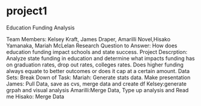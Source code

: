 # project1

Education Funding Analysis

Team Members: Kelsey Kraft, James Draper, Amarilli Novel,Hisako Yamanaka, Mariah McLelan
Research Question to Answer: How does education funding impact schools and state success.
Project Descrption: Analyze state funding in education and determine what impacts funding has on graduation rates, drop out rates, colleges rates. Does higher funding always equate to better outcomes or does it cap at a certain amount.
Data Sets:
Break Down of Task:
    Mariah: Generate stats data. Make presentation 
    James: Pull Data, save as cvs, merge data and create df
    Kelsey:generate grpah and visual analysis
    Amarilli:Merge Data, Type up analysis and Read me
    Hisako: Merge Data
